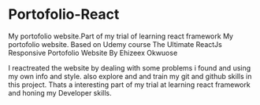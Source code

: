 # Portofolio-React


My portofolio website.Part of my trial of learning react framework
My portofolio website.
Based on Udemy course The Ultimate ReactJs Responsive Portofolio Website By Ehizeex Okwuose          

I reactreated the website by dealing with some problems i found and using my own info and style.
also explore and and train my git and github skills in this project.
Thats a interesting part of my trial at learning react framework and honing my Developer skills.
